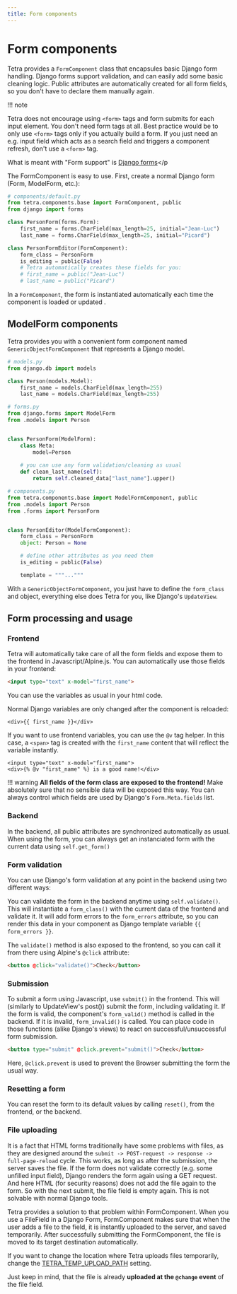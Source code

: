 ```yaml
---
title: Form components
---
```


# Form components

Tetra provides a `FormComponent` class that encapsules basic Django form handling. Django forms support validation, 
and can easily add some basic cleaning logic.
Public attributes are automatically created for all form fields, so you don't have to declare them manually again.

!!! note
    <p>Tetra does not encourage using `<form>` tags and form submits for each input element. You don't need form tags at all.
    Best practice would be to only use `<form>` tags only if you actually build a form. If you just need an e.g. input
    field which acts as a search field and triggers a component refresh, don't use a `<form>` tag.
    </p>
    <p>What is meant with "Form support" is [Django forms](https://docs.djangoproject.com/en/5.0/topics/forms/)</p

The FormComponent is easy to use. First, create a normal Django form (Form, ModelForm, etc.):

```python
# components/default.py
from tetra.components.base import FormComponent, public
from django import forms 

class PersonForm(forms.Form):
    first_name = forms.CharField(max_length=25, initial="Jean-Luc")
    last_name = forms.CharField(max_length=25, initial="Picard")

class PersonFormEditor(FormComponent):
    form_class = PersonForm
    is_editing = public(False)
    # Tetra automatically creates these fields for you:
    # first_name = public("Jean-Luc")
    # last_name = public("Picard")
```

In a `FormComponent`, the form is instantiated automatically each time the component is loaded or updated
.
## ModelForm components
Tetra provides you with a convenient form component named `GenericObjectFormComponent` that represents a Django model.

```python
# models.py
from django.db import models

class Person(models.Model):
    first_name = models.CharField(max_length=255)
    last_name = models.CharField(max_length=255)
```

```python
# forms.py
from django.forms import ModelForm
from .models import Person


class PersonForm(ModelForm):
    class Meta:
        model=Person
    
    # you can use any form validation/cleaning as usual
    def clean_last_name(self):
        return self.cleaned_data["last_name"].upper()

```

```python
# components.py
from tetra.components.base import ModelFormComponent, public
from .models import Person
from .forms import PersonForm


class PersonEditor(ModelFormComponent):
    form_class = PersonForm
    object: Person = None

    # define other attributes as you need them
    is_editing = public(False)

    template = """..."""
```
With a `GenericObjectFormComponent`, you just have to define the `form_class` and object, everything else does Tetra for you, like Django's `UpdateView`.

## Form processing and usage

### Frontend

Tetra will automatically take care of all the form fields and expose them to the frontend in Javascript/Alpine.js. You 
can automatically use those fields in your frontend:

```html
<input type="text" x-model="first_name">
```

You can use the variables as usual in your html code. 

Normal Django variables are only changed after the component is reloaded:

```django
<div>{{ first_name }}</div>
```

If you want to use frontend variables, you can use the `@v` tag helper. In this case, a `<span>` tag is created with the `first_name` content that will reflect the variable instantly.

```django
<input type="text" x-model="first_name">
<div>{% @v "first_name" %} is a good name!</div>
```

!!! warning
    **All fields of the form class are exposed to the frontend!** Make absolutely sure that no sensible data will be 
    exposed this way. You can always control which fields are used by Django's `Form.Meta.fields` list.

### Backend

In the backend, all public attributes are synchronized automatically as usual. When using the form, you can always get 
an instanciated form with the current data using `self.get_form()`

### Form validation

You can use Django's form validation at any point in the backend using two different ways:

You can validate the form in the backend anytime using `self.validate()`. This will instantiate a `form_class()` with the 
current data of the frontend and validate it. It will add form errors to the `form_errors` attribute,
so you can render this data in your component as Django template variable `{{ form_errors }}`.

The `validate()` method is also exposed to the frontend, so you can call it from there using Alpine's `@click` attribute:

```html
<button @click="validate()">Check</button>
```


### Submission

To submit a form using Javascript, use `submit()` in the frontend. This will (similarly to UpdateView's post()) submit the
form, including validating it. If the form is valid, the component's `form_valid()` method is called in the backend.
If it is invalid, `form_invalid()` is called. You can place code in those functions (alike Django's views) to react on 
successful/unsuccessful form submission.

```html
<button type="submit" @click.prevent="submit()">Check</button>
```

Here, `@click.prevent` is used to prevent the Browser submitting the form the usual way.


### Resetting a form

You can reset the form to its default values by calling `reset()`, from the frontend, or the backend.

### File uploading

It is a fact that HTML forms traditionally have some problems with files, as they are designed around the `submit -> POST-request -> response -> full-page-reload` cycle. This works, as long as after the submission, the server saves the file. If the form does not validate correctly (e.g. some unfilled input field), Django renders the form again using a GET request. And here HTML (for security reasons) does not add the file again to the form. So with the next submit, the file field is empty again. This is not solvable with normal Django tools.

Tetra provides a solution to that problem within FormComponent. When you use a FileField in a Django Form, FormComponent makes sure that when the user adds a file to the field, it is instantly uploaded to the server, and saved temporarily. After successfully submitting the FormComponent, the file is moved to its target destination automatically.

If you want to change the location where Tetra uploads files temporarily, change the [TETRA_TEMP_UPLOAD_PATH](settings.md#tetra_temp_upload_path) setting.

Just keep in mind, that the file is already **uploaded at the `@change` event** of the file field.
